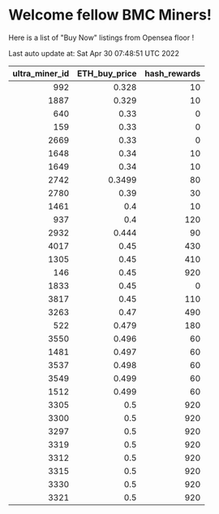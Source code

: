 # Welcome fellow BMC Miners!
Here is a list of "Buy Now" listings from Opensea floor !


Last auto update at: Sat Apr 30 07:48:51 UTC 2022


|   ultra_miner_id |   ETH_buy_price |   hash_rewards |
|-----------------:|----------------:|---------------:|
|              992 |          0.328  |             10 |
|             1887 |          0.329  |             10 |
|              640 |          0.33   |              0 |
|              159 |          0.33   |              0 |
|             2669 |          0.33   |              0 |
|             1648 |          0.34   |             10 |
|             1649 |          0.34   |             10 |
|             2742 |          0.3499 |             80 |
|             2780 |          0.39   |             30 |
|             1461 |          0.4    |             10 |
|              937 |          0.4    |            120 |
|             2932 |          0.444  |             90 |
|             4017 |          0.45   |            430 |
|             1305 |          0.45   |            410 |
|              146 |          0.45   |            920 |
|             1833 |          0.45   |              0 |
|             3817 |          0.45   |            110 |
|             3263 |          0.47   |            490 |
|              522 |          0.479  |            180 |
|             3550 |          0.496  |             60 |
|             1481 |          0.497  |             60 |
|             3537 |          0.498  |             60 |
|             3549 |          0.499  |             60 |
|             1512 |          0.499  |             60 |
|             3305 |          0.5    |            920 |
|             3300 |          0.5    |            920 |
|             3297 |          0.5    |            920 |
|             3319 |          0.5    |            920 |
|             3312 |          0.5    |            920 |
|             3315 |          0.5    |            920 |
|             3330 |          0.5    |            920 |
|             3321 |          0.5    |            920 |